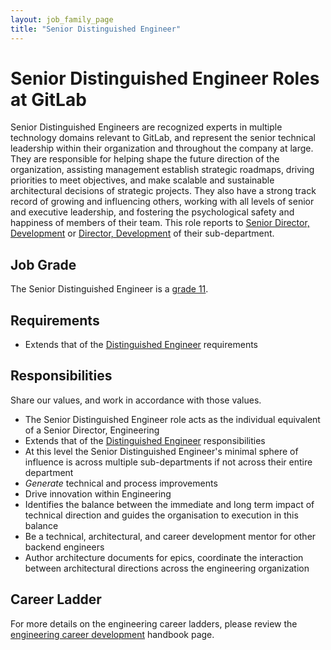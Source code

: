 ```yaml
---
layout: job_family_page
title: "Senior Distinguished Engineer"
---
```


# Senior Distinguished Engineer Roles at GitLab

Senior Distinguished Engineers are recognized experts in multiple technology domains relevant to GitLab, and represent the senior technical leadership within their organization and throughout the company at large. They are responsible for helping shape the future direction of the organization, assisting management establish strategic roadmaps, driving priorities to meet objectives, and make scalable and sustainable architectural decisions of strategic projects. They also have a strong track record of growing and influencing others, working with all levels of senior and executive leadership, and fostering the psychological safety and happiness of members of their team. This role reports to [Senior Director, Development](https://about.gitlab.com/job-families/engineering/engineering-management/#senior-director-development) or [Director, Development](https://about.gitlab.com/job-families/engineering/engineering-management/#director-development) of their sub-department.

## Job Grade

The Senior Distinguished Engineer is a [grade 11](https://about.gitlab.com/handbook/total-rewards/compensation/compensation-calculator/#gitlab-job-grades).

## Requirements

- Extends that of the [Distinguished Engineer](#distinguished-engineer) requirements

## Responsibilities

Share our values, and work in accordance with those values.
- The Senior Distinguished Engineer role acts as the individual equivalent of a Senior Director, Engineering
- Extends that of the [Distinguished Engineer](#distinguished-engineer) responsibilities
- At this level the Senior Distinguished Engineer's minimal sphere of influence is across multiple sub-departments if not across their entire department
- _Generate_ technical and process improvements
- Drive innovation within Engineering
- Identifies the balance between the immediate and long term impact of technical direction and guides the organisation to execution in this balance
- Be a technical, architectural, and career development mentor for other backend engineers
- Author architecture documents for epics, coordinate the interaction between architectural directions across the engineering organization

## Career Ladder

For more details on the engineering career ladders, please review the [engineering career development](https://about.gitlab.com/handbook/engineering/career-development/#roles) handbook page.
